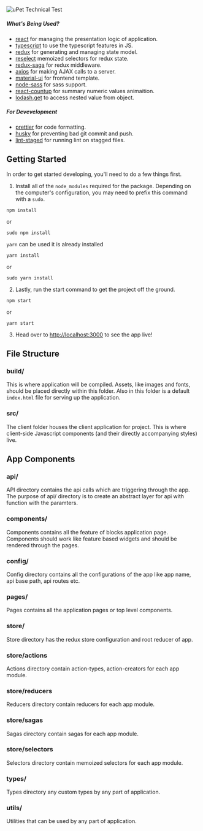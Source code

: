 ![uPet Technical Test](https://user-images.githubusercontent.com/17162601/124177746-0f4ebf00-daca-11eb-809b-e2fbf66941f1.png")

##### What's Being Used?

- [react](http://facebook.github.io/react/) for managing the presentation logic of application.
- [typescript](https://www.npmjs.com/package/typescript) to use the typescript features in JS.
- [redux](https://www.npmjs.com/package/redux) for generating and managing state model.
- [reselect](https://www.npmjs.com/package/reselect) memoized selectors for redux state.
- [redux-saga](https://www.npmjs.com/package/redux-saga) for redux middleware.
- [axios](https://www.npmjs.com/package/axios) for making AJAX calls to a server.
- [material-ui](https://www.npmjs.com/package/@material-ui/core) for frontend template.
- [node-sass](https://npmjs.org/package/node-sass) for sass support.
- [react-countup](https://www.npmjs.com/package/react-ga) for summary numeric values animaition.
- [lodash.get](https://www.npmjs.com/package/lodash.get) to access nested value from object.

##### For Devevelopment

- [prettier](https://www.npmjs.com/package/prettier) for code formatting.
- [husky](https://www.npmjs.com/package/husky) for preventing bad git commit and push.
- [lint-staged](https://www.npmjs.com/package/lint-staged) for running lint on stagged files.

## Getting Started

In order to get started developing, you'll need to do a few things first.

1. Install all of the `node_modules` required for the package. Depending on the computer's configuration, you may need to prefix this command with a `sudo`.

```
npm install
```

or

```
sudo npm install
```

`yarn` can be used it is already installed

```
yarn install
```

or

```
sudo yarn install
```

2. Lastly, run the start command to get the project off the ground.

```
npm start
```

or

```
yarn start
```

3. Head over to [http://localhost:3000](http://localhost:3000) to see the app live!

## File Structure

### build/

This is where application will be compiled. Assets, like images and fonts, should be placed directly within this folder. Also in this folder is a default `index.html` file for serving up the application.

### src/

The client folder houses the client application for project. This is where client-side Javascript components (and their directly accompanying styles) live.

## App Components

### api/

API directory contains the api calls which are triggering through the app. The purpose of api/ directory is to create an abstract layer for api with function with the paramters.

### components/

Components contains all the feature of blocks application page. Components should work like feature based widgets and should be rendered through the pages.

### config/

Config directory contains all the configurations of the app like app name, api base path, api routes etc.

### pages/

Pages contains all the application pages or top level components.

### store/

Store directory has the redux store configuration and root reducer of app.

### store/actions

Actions directory contain action-types, action-creators for each app module.

### store/reducers

Reducers directory contain reducers for each app module.

### store/sagas

Sagas directory contain sagas for each app module.

### store/selectors

Selectors directory contain memoized selectors for each app module.

### types/

Types directory any custom types by any part of application.

### utils/

Utilities that can be used by any part of application.
